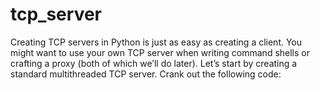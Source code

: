 # tcp_server

Creating TCP servers in Python is just as easy as creating a client.
You might want to use your own TCP server when writing command
shells or crafting a proxy (both of which we’ll do later). Let’s start by
creating a standard multithreaded TCP server. Crank out the
following code:
